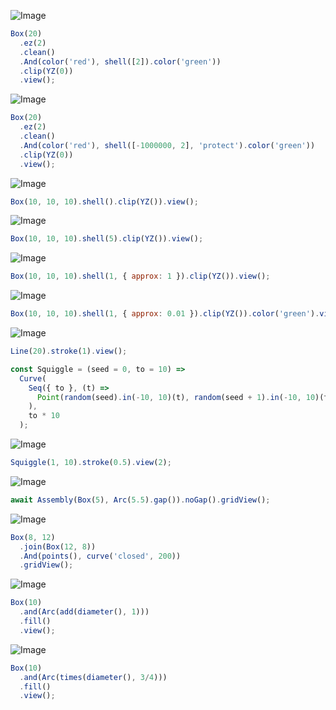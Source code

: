 ![Image](shape_2.md.$1.png)

```JavaScript
Box(20)
  .ez(2)
  .clean()
  .And(color('red'), shell([2]).color('green'))
  .clip(YZ(0))
  .view();
```

![Image](shape_2.md.$2.png)

```JavaScript
Box(20)
  .ez(2)
  .clean()
  .And(color('red'), shell([-1000000, 2], 'protect').color('green'))
  .clip(YZ(0))
  .view();
```

![Image](shape_2.md.$3.png)

```JavaScript
Box(10, 10, 10).shell().clip(YZ()).view();
```

![Image](shape_2.md.$4.png)

```JavaScript
Box(10, 10, 10).shell(5).clip(YZ()).view();
```

![Image](shape_2.md.$5.png)

```JavaScript
Box(10, 10, 10).shell(1, { approx: 1 }).clip(YZ()).view();
```

![Image](shape_2.md.$6.png)

```JavaScript
Box(10, 10, 10).shell(1, { approx: 0.01 }).clip(YZ()).color('green').view();
```

![Image](shape_2.md.$7.png)

```JavaScript
Line(20).stroke(1).view();
```

```JavaScript
const Squiggle = (seed = 0, to = 10) =>
  Curve(
    Seq({ to }, (t) =>
      Point(random(seed).in(-10, 10)(t), random(seed + 1).in(-10, 10)(t))
    ),
    to * 10
  );
```

![Image](shape_2.md.$8_2.png)

```JavaScript
Squiggle(1, 10).stroke(0.5).view(2);
```

![Image](shape_2.md.$9.png)

```JavaScript
await Assembly(Box(5), Arc(5.5).gap()).noGap().gridView();
```

![Image](shape_2.md.$10.png)

```JavaScript
Box(8, 12)
  .join(Box(12, 8))
  .And(points(), curve('closed', 200))
  .gridView();
```

![Image](shape_2.md.$11.png)

```JavaScript
Box(10)
  .and(Arc(add(diameter(), 1)))
  .fill()
  .view();
```

![Image](shape_2.md.$12.png)

```JavaScript
Box(10)
  .and(Arc(times(diameter(), 3/4)))
  .fill()
  .view();
```
